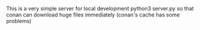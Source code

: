 This is a very simple server for local development
    python3 server.py
so that conan can download huge files immediately (conan's cache has some problems)